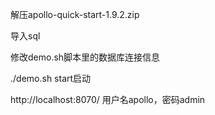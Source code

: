 解压apollo-quick-start-1.9.2.zip

导入sql

修改demo.sh脚本里的数据库连接信息

./demo.sh start启动

http://localhost:8070/
用户名apollo，密码admin

